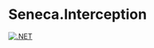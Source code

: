 # Seneca.Interception
[![.NET](https://github.com/eminencegrs/seneca-interception/actions/workflows/dotnet-core.yml/badge.svg)](https://github.com/eminencegrs/seneca-interception/actions/workflows/dotnet-core.yml)